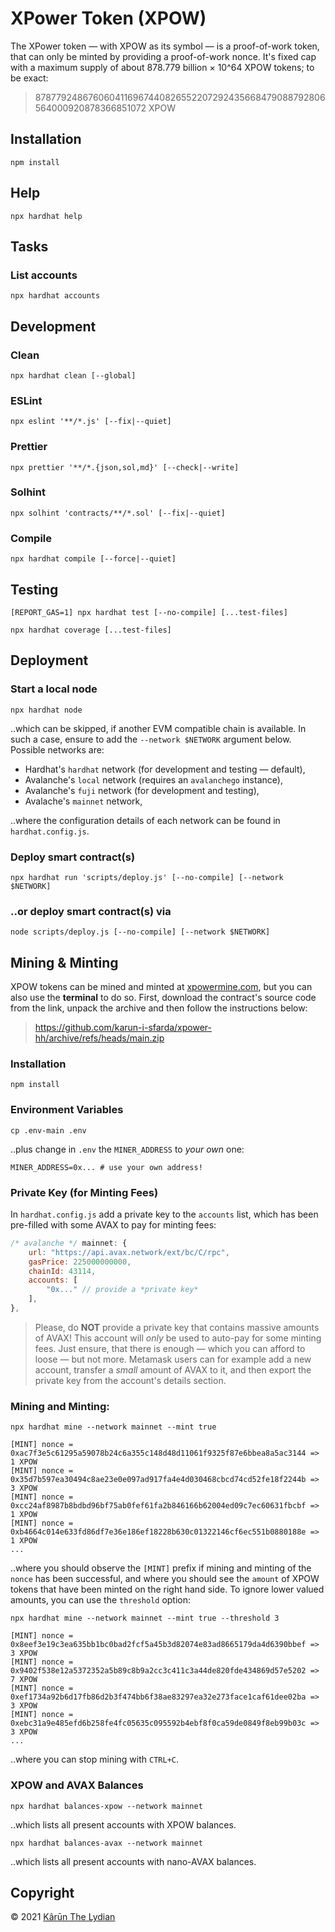 # XPower Token (XPOW)

The XPower token &mdash; with XPOW as its symbol &mdash; is a proof-of-work token, that can only be minted by providing a proof-of-work nonce. It's fixed cap with a maximum supply of about 878.779 billion &times; 10^64 XPOW tokens; to be exact:

> 8787792486760604116967440826552207292435668479088792806564000920878366851072 XPOW

## Installation

```shell
npm install
```

## Help

```shell
npx hardhat help
```

## Tasks

### List accounts

```shell
npx hardhat accounts
```

## Development

### Clean

```shell
npx hardhat clean [--global]
```

### ESLint

```shell
npx eslint '**/*.js' [--fix|--quiet]
```

### Prettier

```shell
npx prettier '**/*.{json,sol,md}' [--check|--write]
```

### Solhint

```shell
npx solhint 'contracts/**/*.sol' [--fix|--quiet]
```

### Compile

```shell
npx hardhat compile [--force|--quiet]
```

## Testing

```shell
[REPORT_GAS=1] npx hardhat test [--no-compile] [...test-files]
```

```shell
npx hardhat coverage [...test-files]
```

## Deployment

### Start a local node

```shell
npx hardhat node
```

..which can be skipped, if another EVM compatible chain is available. In such a case, ensure to add the `--network $NETWORK` argument below. Possible networks are:

- Hardhat's `hardhat` network (for development and testing &mdash; default),
- Avalanche's `local` network (requires an `avalanchego` instance),
- Avalanche's `fuji` network (for development and testing),
- Avalache's `mainnet` network,

..where the configuration details of each network can be found in `hardhat.config.js`.

### Deploy smart contract(s)

```shell
npx hardhat run 'scripts/deploy.js' [--no-compile] [--network $NETWORK]
```

### ..or deploy smart contract(s) via

```shell
node scripts/deploy.js [--no-compile] [--network $NETWORK]
```

## Mining & Minting

XPOW tokens can be mined and minted at [xpowermine.com](https://www.xpowermine.com/home), but you can also use the **terminal** to do so. First, download the contract's source code from the link, unpack the archive and then follow the instructions below:

> https://github.com/karun-i-sfarda/xpower-hh/archive/refs/heads/main.zip

### Installation

```shell
npm install
```

### Environment Variables

```shell
cp .env-main .env
```

..plus change in `.env` the `MINER_ADDRESS` to _your own_ one:

```shell
MINER_ADDRESS=0x... # use your own address!
```

### Private Key (for Minting Fees)

In `hardhat.config.js` add a private key to the `accounts` list, which has been pre-filled with some AVAX to pay for minting fees:

```js
/* avalanche */ mainnet: {
    url: "https://api.avax.network/ext/bc/C/rpc",
    gasPrice: 225000000000,
    chainId: 43114,
    accounts: [
        "0x..." // provide a *private key*
    ],
},
```

> Please, do **NOT** provide a private key that contains massive amounts of AVAX! This account will _only_ be used to auto-pay for some minting fees. Just ensure, that there is enough &mdash; which you can afford to loose &mdash; but not more. Metamask users can for example add a new account, transfer a _small_ amount of AVAX to it, and then export the private key from the account's details section.

### Mining and Minting:

```shell
npx hardhat mine --network mainnet --mint true
```

```
[MINT] nonce = 0xac7f3e5c61295a59078b24c6a355c148d48d11061f9325f87e6bbea8a5ac3144 => 1 XPOW
[MINT] nonce = 0x35d7b597ea30494c8ae23e0e097ad917fa4e4d030468cbcd74cd52fe18f2244b => 3 XPOW
[MINT] nonce = 0xcc24af8987b8bdbd96bf75ab0fef61fa2b846166b62004ed09c7ec60631fbcbf => 1 XPOW
[MINT] nonce = 0xb4664c014e633fd86df7e36e186ef18228b630c01322146cf6ec551b0880188e => 1 XPOW
...
```

..where you should observe the `[MINT]` prefix if mining and minting of the `nonce` has been successful, and where you should see the `amount` of XPOW tokens that have been minted on the right hand side. To ignore lower valued amounts, you can use the `threshold` option:

```shell
npx hardhat mine --network mainnet --mint true --threshold 3
```

```
[MINT] nonce = 0x8eef3e19c3ea635bb1bc0bad2fcf5a45b3d82074e83ad8665179da4d6390bbef => 3 XPOW
[MINT] nonce = 0x9402f538e12a5372352a5b89c8b9a2cc3c411c3a44de820fde434869d57e5202 => 7 XPOW
[MINT] nonce = 0xef1734a92b6d17fb86d2b3f474bb6f38ae83297ea32e273face1caf61dee02ba => 3 XPOW
[MINT] nonce = 0xebc31a9e485efd6b258fe4fc05635c095592b4ebf8f0ca59de0849f8eb99b03c => 3 XPOW
...
```

..where you can stop mining with `CTRL+C`.

### XPOW and AVAX Balances

```shell
npx hardhat balances-xpow --network mainnet
```

..which lists all present accounts with XPOW balances.

```shell
npx hardhat balances-avax --network mainnet
```

..which lists all present accounts with nano-AVAX balances.

## Copyright

© 2021 [Kârūn The Lydian](https://github.com/karun-i-sfarda)
